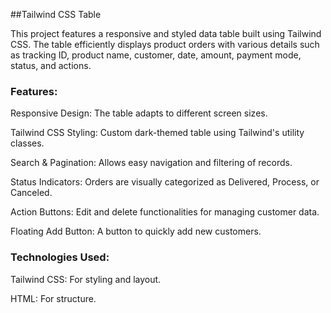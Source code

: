 ##Tailwind CSS Table

This project features a responsive and styled data table built using Tailwind CSS. The table efficiently displays product orders with various details such as tracking ID, product name, customer, date, amount, payment mode, status, and actions.

<h3>Features:</h3>

Responsive Design: The table adapts to different screen sizes.

Tailwind CSS Styling: Custom dark-themed table using Tailwind's utility classes.

Search & Pagination: Allows easy navigation and filtering of records.

Status Indicators: Orders are visually categorized as Delivered, Process, or Canceled.

Action Buttons: Edit and delete functionalities for managing customer data.

Floating Add Button: A button to quickly add new customers.

<h3>Technologies Used:</h3>

Tailwind CSS: For styling and layout.

HTML: For structure.
